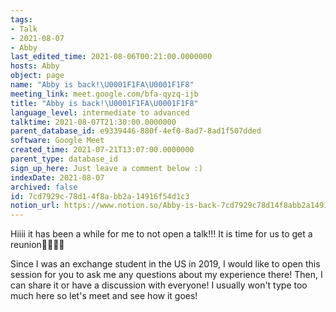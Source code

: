 ```yaml
---
tags:
- Talk
- 2021-08-07
- Abby
last_edited_time: 2021-08-06T00:21:00.0000000
hosts: Abby
object: page
name: "Abby is back!\U0001F1FA\U0001F1F8"
meeting_link: meet.google.com/bfa-qyzq-ijb
title: "Abby is back!\U0001F1FA\U0001F1F8"
language_level: intermediate to advanced
talktime: 2021-08-07T21:30:00.0000000
parent_database_id: e9339446-880f-4ef0-8ad7-8ad1f507dded
software: Google Meet
created_time: 2021-07-21T13:07:00.0000000
parent_type: database_id
sign_up_here: Just leave a comment below :)
indexDate: 2021-08-07
archived: false
id: 7cd7929c-78d1-4f8a-bb2a-14916f54d1c3
notion_url: https://www.notion.so/Abby-is-back-7cd7929c78d14f8abb2a14916f54d1c3
---
```


Hiiii it has been a while for me to not open a talk!!!
It is time for us to get a reunion🥰🥰👌🏻

Since I was an exchange student in the US in 2019, I would like to open this session for you to ask me any questions about my experience there! Then, I can share it or have a discussion with everyone! I usually won't type too much here so let's meet and see how it goes!







